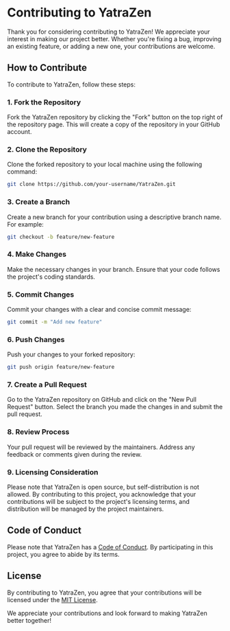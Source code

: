 # Contributing to YatraZen

Thank you for considering contributing to YatraZen! We appreciate your interest in making our project better. Whether you're fixing a bug, improving an existing feature, or adding a new one, your contributions are welcome.

## How to Contribute

To contribute to YatraZen, follow these steps:

### 1. Fork the Repository

Fork the YatraZen repository by clicking the "Fork" button on the top right of the repository page. This will create a copy of the repository in your GitHub account.

### 2. Clone the Repository

Clone the forked repository to your local machine using the following command:

```bash
git clone https://github.com/your-username/YatraZen.git
```

### 3. Create a Branch

Create a new branch for your contribution using a descriptive branch name. For example:

```bash
git checkout -b feature/new-feature
```

### 4. Make Changes

Make the necessary changes in your branch. Ensure that your code follows the project's coding standards.

### 5. Commit Changes

Commit your changes with a clear and concise commit message:

```bash
git commit -m "Add new feature"
```

### 6. Push Changes

Push your changes to your forked repository:

```bash
git push origin feature/new-feature
```

### 7. Create a Pull Request

Go to the YatraZen repository on GitHub and click on the "New Pull Request" button. Select the branch you made the changes in and submit the pull request.

### 8. Review Process

Your pull request will be reviewed by the maintainers. Address any feedback or comments given during the review.

### 9. Licensing Consideration

Please note that YatraZen is open source, but self-distribution is not allowed. By contributing to this project, you acknowledge that your contributions will be subject to the project's licensing terms, and distribution will be managed by the project maintainers.

## Code of Conduct

Please note that YatraZen has a [Code of Conduct](CODE_OF_CONDUCT.md). By participating in this project, you agree to abide by its terms.

## License

By contributing to YatraZen, you agree that your contributions will be licensed under the [MIT License](https://github.com/LazyCoder26/v3/blob/main/LICENSE.md).

We appreciate your contributions and look forward to making YatraZen better together!

